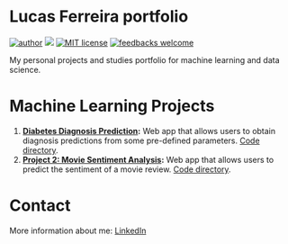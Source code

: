 # Lucas Ferreira portfolio

[![author](https://img.shields.io/badge/author-lucasferreira-blue)](https://www.linkedin.com/in/lucas-ferreira-da-silva/) [![](https://img.shields.io/badge/python-3.5%2B-blue)](https://www.python.org/downloads/) [![MIT license](https://img.shields.io/badge/license-MIT-blue)](https://github.com/git/git-scm.com/blob/master/MIT-LICENSE.txt) [![feedbacks welcome](https://img.shields.io/badge/feedbacks-welcome-brightgreen)](https://github.com/ferris77)

My personal projects and studies portfolio for machine learning and data science.

# Machine Learning Projects
1. **[Diabetes Diagnosis Prediction](http://ferris77.pythonanywhere.com/):** Web app that allows users to obtain diagnosis predictions from some pre-defined parameters. [Code directory](https://github.com/ferris77/diabetes-ml-web-app).
2. **[Project 2: Movie Sentiment Analysis](https://my-sentiment-analysis-web-app.herokuapp.com/):** Web app that allows users to predict the sentiment of a movie review. [Code directory](https://github.com/ferris77/sentiment-analysis-ml-web-app).



# Contact
More information about me: [LinkedIn](https://www.linkedin.com/in/lucas-ferreira-da-silva/)
